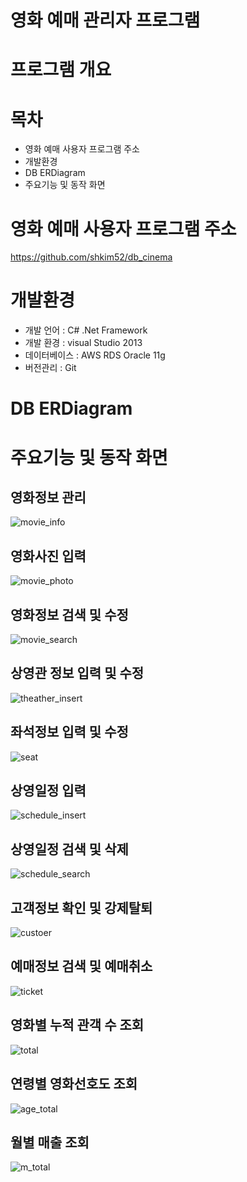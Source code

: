 # 영화 예매 관리자 프로그램

# 프로그램 개요

# 목차
- 영화 예매 사용자 프로그램 주소
- 개발환경
- DB ERDiagram
- 주요기능 및 동작 화면

# 영화 예매 사용자 프로그램 주소
https://github.com/shkim52/db_cinema

# 개발환경
- 개발 언어 : C# .Net Framework
- 개발 환경 : visual Studio 2013
- 데이터베이스 : AWS RDS Oracle 11g
- 버전관리 : Git

# DB ERDiagram

# 주요기능 및 동작 화면
## 영화정보 관리
![movie_info](./image/movie_info.JPG)

## 영화사진 입력
![movie_photo](./image/movie_photo.JPG)

## 영화정보 검색 및 수정
![movie_search](./image/movie_search.JPG)

## 상영관 정보 입력 및 수정
![theather_insert](./image/theather_insert.JPG)

## 좌석정보 입력 및 수정
![seat](./image/seat.JPG)

## 상영일정 입력
![schedule_insert](./image/schedule_insert.JPG)

## 상영일정 검색 및 삭제
![schedule_search](./image/schedule_search.JPG)

## 고객정보 확인 및 강제탈퇴
![custoer](./image/custoer.JPG)

## 예매정보 검색 및 예매취소
![ticket](./image/ticket.JPG)

## 영화별 누적 관객 수 조회
![total](./image/total.JPG)

## 연령별 영화선호도 조회
![age_total](./image/age_total.JPG)

## 월별 매출 조회
![m_total](./image/m_total.JPG)

